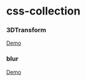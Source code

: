 # css-collection
### 3DTransform
[Demo](https://darylxyx.github.io/Demo/3DTransform/)

### blur
[Demo](https://darylxyx.github.io/Demo/blur/)
